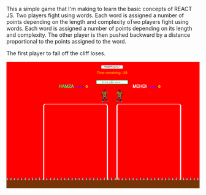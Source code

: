 This a simple game that I'm making to learn the basic concepts of REACT JS.
Two players fight using words. Each word is assigned a number of points depending on the length and complexity oTwo players fight using words. Each word is assigned a number of points depending on its length and complexity. The other player is then pushed backward by a distance proportional to the points assigned to the word.

The first player to fall off the cliff loses.

![word-war snapshot](word-war-snapshot.png) 
